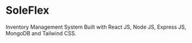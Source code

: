 # SoleFlex
Inventory Management System Built with React JS, Node JS, Express JS, MongoDB and Tailwind CSS.

